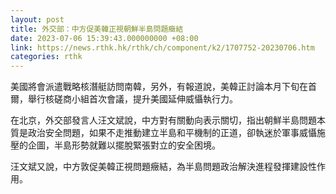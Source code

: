 ```yaml
---
layout: post
title: 外交部：中方促美韓正視朝鮮半島問題癥結　
date: 2023-07-06 15:39:43.000000000 +08:00
link: https://news.rthk.hk/rthk/ch/component/k2/1707752-20230706.htm
categories: rthk
---
```


美國將會派遣戰略核潛艇訪問南韓，另外，有報道說，美韓正討論本月下旬在首爾，舉行核磋商小組首次會議，提升美國延伸威懾執行力。

在北京，外交部發言人汪文斌說，中方對有關動向表示關切，指出朝鮮半島問題本質是政治安全問題，如果不走推動建立半島和平機制的正道，卻執迷於軍事威懾施壓的企圖，半島形勢就難以擺脫緊張對立的安全困境。

汪文斌又說，中方敦促美韓正視問題癥結，為半島問題政治解決進程發揮建設性作用。
